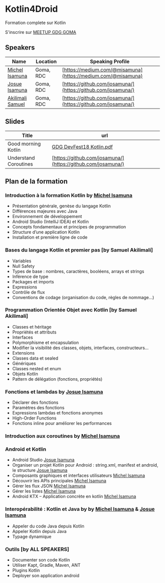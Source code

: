 # Kotlin4Droid
Formation complete sur Kotlin

S'inscrire sur [MEETUP GDG GOMA](http://bit.ly/kotlin4droid-p1)

## Speakers

| Name | Location | Speaking Profile |
| --------|-------|-------|
| [Michel Isamuna](https://twitter.com/misamuna) | Goma, RDC | [https://medium.com/@misamuna](https://medium.com/@misamuna) |
| [Josue Isamuna](https://twitter.com/josamuna) | Goma, RDC | [https://github.com/josamuna/](https://github.com/josamuna/) |
| [Akilimali Samuel](https://twitter.com/...) | Goma, RDC | [https://github.com/josamuna/](https://github.com/josamuna/) |

## Slides

| Title | url | 
| --------|-------|
| Good morning Kotlin | [GDG DevFest18 Kotlin.pdf](https://github.com/michelo243/Kotlin4Droid/slides/GDGDevFest18-Ghost-Kotlin.pdf) |
| Understand Coroutines  | [https://github.com/josamuna/](https://github.com/josamuna/) |


## Plan de la formation


### Introduction à la formation Kotlin by [Michel Isamuna](https://twitter.com/misamuna)

*	Présentation générale, genèse du langage Kotlin
*	Différences majeures avec Java
*	Environnement de développement
*	Android Studio (IntelliJ IDEA) et Kotlin
*	Concepts fondamentaux et principes de programmation
*	Structure d’une application Kotlin
*	Installation et première ligne de code

### Bases du langage Kotlin et premier pas [by Samuel Akilimali]

*	Variables
*	Null Safety
*	Types de base : nombres, caractères, booléens, arrays et strings
*	Inférence de type
*	Packages et imports
*	Expressions
*	Contrôle de flux
*	Conventions de codage (organisation du code, règles de nommage…)

### Programmation Orientée Objet avec Kotlin [by Samuel Akilimali]

*	Classes et héritage
*	Propriétés et attributs
*	Interfaces
*	Polymorphisme et encapsulation
*	Modifier la visibilité des classes, objets, interfaces, constructeurs…
*	Extensions
*	Classes data et sealed
*	Génériques
*	Classes nested et enum
*	Objets Kotlin
*	Pattern de délégation (fonctions, propriétés)

### Fonctions et lambdas by [Josue Isamuna](https://twitter.com/josamuna)

*	Déclarer des fonctions
*	Paramètres des fonctions
*	Expressions lambdas et fonctions anonymes
*	High-Order Functions
*	Fonctions inline pour améliorer les performances

### Introduction aux coroutines by [Michel Isamuna](https://twitter.com/misamuna)
### Android et Kotlin 

* Android Studio [Josue Isamuna](https://twitter.com/josamuna)
*	Organiser un projet Kotlin pour Android : string.xml, manifest et android, le structure [Josue Isamuna](https://twitter.com/josamuna)
*	Composants graphiques et interfaces utilisateurs [Michel Isamuna](https://twitter.com/misamuna)
*	Découvrir les APIs principales  [Michel Isamuna](https://twitter.com/misamuna)
*	Gérer les flux JSON  [Michel Isamuna](https://twitter.com/misamuna)
*	Gérer les listes [Michel Isamuna](https://twitter.com/misamuna)
*	Android KTX – Application concrète en kotlin  [Michel Isamuna](https://twitter.com/misamuna)

### Interopérabilité : Kotlin et Java by by [Michel Isamuna](https://twitter.com/misamuna) & [Josue Isamuna](https://twitter.com/josamuna)

*	Appeler du code Java depuis Kotlin 
*	Appeler Kotlin depuis Java
*	Typage dynamique


### Outils [by ALL SPEAKERS]

*	Documenter son code Kotlin
*	Utiliser Kapt, Gradle, Maven, ANT
*	Plugins Kotlin
*	Deployer son application android

